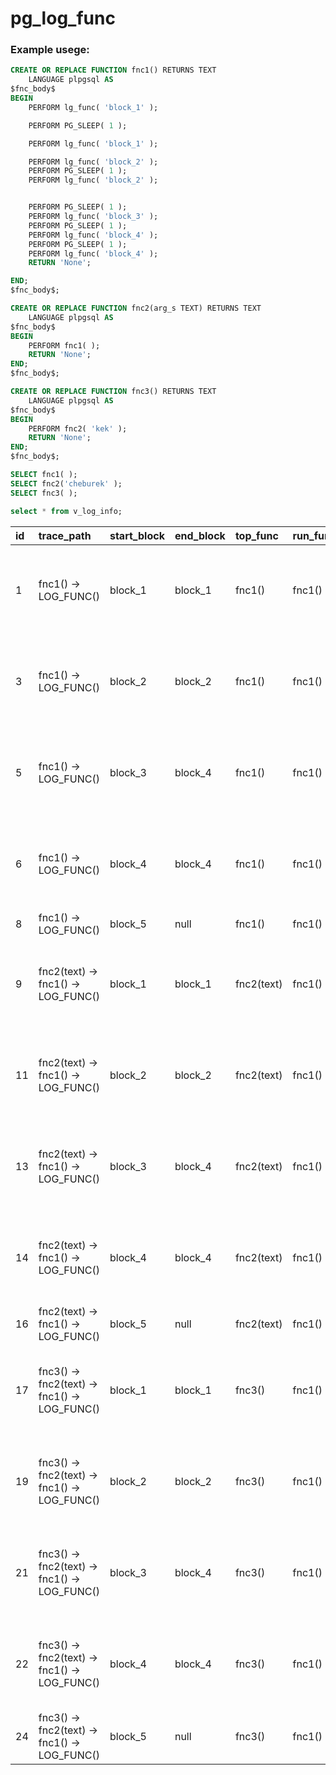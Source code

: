 # pg_log_func

### Example usege:

```sql
CREATE OR REPLACE FUNCTION fnc1() RETURNS TEXT
    LANGUAGE plpgsql AS
$fnc_body$
BEGIN
    PERFORM lg_func( 'block_1' );

    PERFORM PG_SLEEP( 1 );

    PERFORM lg_func( 'block_1' );

    PERFORM lg_func( 'block_2' );
    PERFORM PG_SLEEP( 1 );
    PERFORM lg_func( 'block_2' );


    PERFORM PG_SLEEP( 1 );
    PERFORM lg_func( 'block_3' );
    PERFORM PG_SLEEP( 1 );
    PERFORM lg_func( 'block_4' );
    PERFORM PG_SLEEP( 1 );
    PERFORM lg_func( 'block_4' );
    RETURN 'None';

END;
$fnc_body$;

CREATE OR REPLACE FUNCTION fnc2(arg_s TEXT) RETURNS TEXT
    LANGUAGE plpgsql AS
$fnc_body$
BEGIN
    PERFORM fnc1( );
    RETURN 'None';
END;
$fnc_body$;

CREATE OR REPLACE FUNCTION fnc3() RETURNS TEXT
    LANGUAGE plpgsql AS
$fnc_body$
BEGIN
    PERFORM fnc2( 'kek' );
    RETURN 'None';
END;
$fnc_body$;

SELECT fnc1( );
SELECT fnc2('cheburek' );
SELECT fnc3( );

select * from v_log_info;
```
| id | trace\_path | start\_block | end\_block | top\_func | run\_func | ctx\_id | start\_time | end\_time | duration | first\_ctx\_timestamp | last\_ctx\_timestamp |
| :--- | :--- | :--- | :--- | :--- | :--- | :--- | :--- | :--- | :--- | :--- | :--- |
| 1 | fnc1\(\) -&gt; LOG\_FUNC\(\) | block\_1 | block\_1 | fnc1\(\) | fnc1\(\) | 739 | 2024-05-24 14:59:46.864642 | 2024-05-24 14:59:47.866108 | 0 years 0 mons 0 days 0 hours 0 mins 1.001466 secs | 2024-05-24 14:59:46.864642 | 2024-05-24 14:59:51.873585 |
| 3 | fnc1\(\) -&gt; LOG\_FUNC\(\) | block\_2 | block\_2 | fnc1\(\) | fnc1\(\) | 739 | 2024-05-24 14:59:47.866151 | 2024-05-24 14:59:48.867607 | 0 years 0 mons 0 days 0 hours 0 mins 1.001456 secs | 2024-05-24 14:59:46.864642 | 2024-05-24 14:59:51.873585 |
| 5 | fnc1\(\) -&gt; LOG\_FUNC\(\) | block\_3 | block\_4 | fnc1\(\) | fnc1\(\) | 739 | 2024-05-24 14:59:49.869614 | 2024-05-24 14:59:50.872107 | 0 years 0 mons 0 days 0 hours 0 mins 1.002493 secs | 2024-05-24 14:59:46.864642 | 2024-05-24 14:59:51.873585 |
| 6 | fnc1\(\) -&gt; LOG\_FUNC\(\) | block\_4 | block\_4 | fnc1\(\) | fnc1\(\) | 739 | 2024-05-24 14:59:50.872107 | 2024-05-24 14:59:51.873534 | 0 years 0 mons 0 days 0 hours 0 mins 1.001427 secs | 2024-05-24 14:59:46.864642 | 2024-05-24 14:59:51.873585 |
| 8 | fnc1\(\) -&gt; LOG\_FUNC\(\) | block\_5 | null | fnc1\(\) | fnc1\(\) | 739 | 2024-05-24 14:59:51.873585 | null | null | 2024-05-24 14:59:46.864642 | 2024-05-24 14:59:51.873585 |
| 9 | fnc2\(text\) -&gt; fnc1\(\) -&gt; LOG\_FUNC\(\) | block\_1 | block\_1 | fnc2\(text\) | fnc1\(\) | 740 | 2024-05-24 14:59:51.938429 | 2024-05-24 14:59:52.939913 | 0 years 0 mons 0 days 0 hours 0 mins 1.001484 secs | 2024-05-24 14:59:51.938429 | 2024-05-24 14:59:56.947718 |
| 11 | fnc2\(text\) -&gt; fnc1\(\) -&gt; LOG\_FUNC\(\) | block\_2 | block\_2 | fnc2\(text\) | fnc1\(\) | 740 | 2024-05-24 14:59:52.939972 | 2024-05-24 14:59:53.942056 | 0 years 0 mons 0 days 0 hours 0 mins 1.002084 secs | 2024-05-24 14:59:51.938429 | 2024-05-24 14:59:56.947718 |
| 13 | fnc2\(text\) -&gt; fnc1\(\) -&gt; LOG\_FUNC\(\) | block\_3 | block\_4 | fnc2\(text\) | fnc1\(\) | 740 | 2024-05-24 14:59:54.943708 | 2024-05-24 14:59:55.945530 | 0 years 0 mons 0 days 0 hours 0 mins 1.001822 secs | 2024-05-24 14:59:51.938429 | 2024-05-24 14:59:56.947718 |
| 14 | fnc2\(text\) -&gt; fnc1\(\) -&gt; LOG\_FUNC\(\) | block\_4 | block\_4 | fnc2\(text\) | fnc1\(\) | 740 | 2024-05-24 14:59:55.945530 | 2024-05-24 14:59:56.947050 | 0 years 0 mons 0 days 0 hours 0 mins 1.00152 secs | 2024-05-24 14:59:51.938429 | 2024-05-24 14:59:56.947718 |
| 16 | fnc2\(text\) -&gt; fnc1\(\) -&gt; LOG\_FUNC\(\) | block\_5 | null | fnc2\(text\) | fnc1\(\) | 740 | 2024-05-24 14:59:56.947718 | null | null | 2024-05-24 14:59:51.938429 | 2024-05-24 14:59:56.947718 |
| 17 | fnc3\(\) -&gt; fnc2\(text\) -&gt; fnc1\(\) -&gt; LOG\_FUNC\(\) | block\_1 | block\_1 | fnc3\(\) | fnc1\(\) | 741 | 2024-05-24 14:59:57.017461 | 2024-05-24 14:59:58.019480 | 0 years 0 mons 0 days 0 hours 0 mins 1.002019 secs | 2024-05-24 14:59:57.017461 | 2024-05-24 15:00:02.025352 |
| 19 | fnc3\(\) -&gt; fnc2\(text\) -&gt; fnc1\(\) -&gt; LOG\_FUNC\(\) | block\_2 | block\_2 | fnc3\(\) | fnc1\(\) | 741 | 2024-05-24 14:59:58.019513 | 2024-05-24 14:59:59.020953 | 0 years 0 mons 0 days 0 hours 0 mins 1.00144 secs | 2024-05-24 14:59:57.017461 | 2024-05-24 15:00:02.025352 |
| 21 | fnc3\(\) -&gt; fnc2\(text\) -&gt; fnc1\(\) -&gt; LOG\_FUNC\(\) | block\_3 | block\_4 | fnc3\(\) | fnc1\(\) | 741 | 2024-05-24 15:00:00.022381 | 2024-05-24 15:00:01.023739 | 0 years 0 mons 0 days 0 hours 0 mins 1.001358 secs | 2024-05-24 14:59:57.017461 | 2024-05-24 15:00:02.025352 |
| 22 | fnc3\(\) -&gt; fnc2\(text\) -&gt; fnc1\(\) -&gt; LOG\_FUNC\(\) | block\_4 | block\_4 | fnc3\(\) | fnc1\(\) | 741 | 2024-05-24 15:00:01.023739 | 2024-05-24 15:00:02.025278 | 0 years 0 mons 0 days 0 hours 0 mins 1.001539 secs | 2024-05-24 14:59:57.017461 | 2024-05-24 15:00:02.025352 |
| 24 | fnc3\(\) -&gt; fnc2\(text\) -&gt; fnc1\(\) -&gt; LOG\_FUNC\(\) | block\_5 | null | fnc3\(\) | fnc1\(\) | 741 | 2024-05-24 15:00:02.025352 | null | null | 2024-05-24 14:59:57.017461 | 2024-05-24 15:00:02.025352 |
